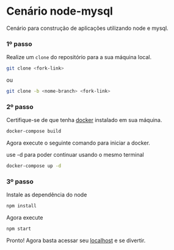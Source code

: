 # Cenário node-mysql

Cenário para construção de aplicações utilizando node e mysql.

### 1º passo 
Realize um `clone` do repositório para a sua máquina local.

```bash
git clone <fork-link>
```
ou
```bash
git clone -b <nome-branch> <fork-link>
```
### 2º passo
Certifique-se de que tenha [docker](https://www.docker.com/get-started) instalado em sua máquina.

```bash
docker-compose build
```
Agora execute o seguinte comando para iniciar a docker.

use -d para poder continuar usando o mesmo terminal
```bash
docker-compose up -d
```
### 3º passo
Instale as dependência do node

```bash
npm install
```
Agora execute
```bash
npm start
```
Pronto! Agora basta acessar seu [localhost](http://localhost:3000/) e se divertir.
